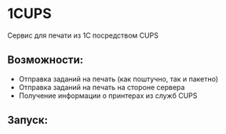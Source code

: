 # 1CUPS
Сервис для печати из 1С посредством CUPS

## Возможности:
- Отправка заданий на печать (как поштучно, так и пакетно)
- Отправка заданий на печать на стороне сервера
- Получение информации о принтерах из служб CUPS

## Запуск:  
